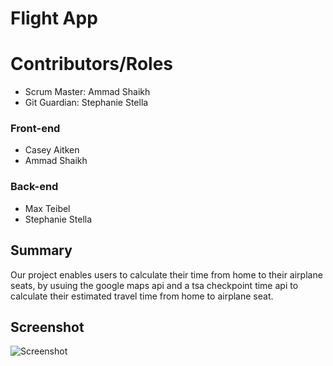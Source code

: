
# Flight App
# Contributors/Roles
* Scrum Master: Ammad Shaikh
* Git Guardian: Stephanie Stella
### Front-end
* Casey Aitken
* Ammad Shaikh
### Back-end
* Max Teibel
* Stephanie Stella
## Summary
Our project enables users to calculate their time from home to their airplane seats, by usuing the google maps api and a tsa checkpoint time api to calculate their estimated travel time from home to airplane seat.

## Screenshot
![Screenshot](assests/images/wireframe.png)

